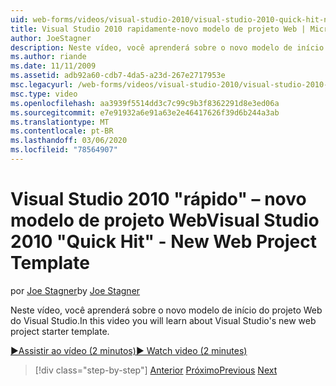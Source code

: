 ```yaml
---
uid: web-forms/videos/visual-studio-2010/visual-studio-2010-quick-hit-new-web-project-template
title: Visual Studio 2010 rapidamente-novo modelo de projeto Web | Microsoft Docs
author: JoeStagner
description: Neste vídeo, você aprenderá sobre o novo modelo de início do projeto Web do Visual Studio.
ms.author: riande
ms.date: 11/11/2009
ms.assetid: adb92a60-cdb7-4da5-a23d-267e2717953e
msc.legacyurl: /web-forms/videos/visual-studio-2010/visual-studio-2010-quick-hit-new-web-project-template
msc.type: video
ms.openlocfilehash: aa3939f5514dd3c7c99c9b3f8362291d8e3ed06a
ms.sourcegitcommit: e7e91932a6e91a63e2e46417626f39d6b244a3ab
ms.translationtype: MT
ms.contentlocale: pt-BR
ms.lasthandoff: 03/06/2020
ms.locfileid: "78564907"
---
```

# <a name="visual-studio-2010-quick-hit---new-web-project-template"></a><span data-ttu-id="5bf55-103">Visual Studio 2010 "rápido" – novo modelo de projeto Web</span><span class="sxs-lookup"><span data-stu-id="5bf55-103">Visual Studio 2010 "Quick Hit" - New Web Project Template</span></span>

<span data-ttu-id="5bf55-104">por [Joe Stagner](https://github.com/JoeStagner)</span><span class="sxs-lookup"><span data-stu-id="5bf55-104">by [Joe Stagner](https://github.com/JoeStagner)</span></span>

<span data-ttu-id="5bf55-105">Neste vídeo, você aprenderá sobre o novo modelo de início do projeto Web do Visual Studio.</span><span class="sxs-lookup"><span data-stu-id="5bf55-105">In this video you will learn about Visual Studio's new web project starter template.</span></span>

[<span data-ttu-id="5bf55-106">&#9654;Assistir ao vídeo (2 minutos)</span><span class="sxs-lookup"><span data-stu-id="5bf55-106">&#9654; Watch video (2 minutes)</span></span>](https://channel9.msdn.com/Blogs/ASP-NET-Site-Videos/visual-studio-2010-quick-hit-new-web-project-template)

> [!div class="step-by-step"]
> <span data-ttu-id="5bf55-107">[Anterior](visual-studio-2010-quick-hit-multi-monitor-support.md)
> [Próximo](visual-studio-2010-quick-hit-new-multi-targeting.md)</span><span class="sxs-lookup"><span data-stu-id="5bf55-107">[Previous](visual-studio-2010-quick-hit-multi-monitor-support.md)
[Next](visual-studio-2010-quick-hit-new-multi-targeting.md)</span></span>
